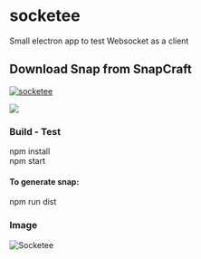 # socketee
Small electron app to test Websocket as a client

<h2>Download Snap from SnapCraft</h2>
<a href="https://snapcraft.io/socketee">
  <img alt="socketee" src="https://snapcraft.io/socketee/badge.svg" />
</a>

<a src="https://www.paypal.com/donate?hosted_button_id=EZG9K3FD24N9Q"> <img src="https://www.paypalobjects.com/en_US/i/btn/btn_donate_LG.gif"> </a>

<h3>Build - Test</h3>
npm install <br>
npm start

<h4>To generate snap:</h4>
npm run dist

<h3>Image</h3>

<img src="https://res.cloudinary.com/canonical/image/fetch/f_auto,q_auto,fl_sanitize,w_819,h_832/https://dashboard.snapcraft.io/site_media/appmedia/2021/04/Captura_de_pantalla_de_2021-04-09_16-05-01.png" alt="Socketee">
